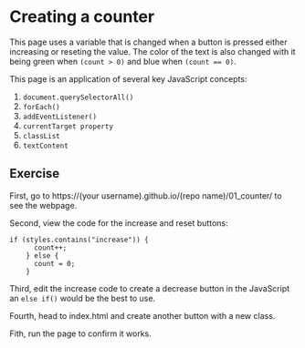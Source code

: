 # Creating a counter

This page uses a variable that is changed when a button is pressed either increasing or reseting the value. The color of the text is also changed with it being green when ``(count > 0)`` and blue when ``(count == 0)``. 

This page is an application of several key JavaScript concepts:
1. ``document.querySelectorAll()``
2. ``forEach()``
3. ``addEventListener()``
4. ``currentTarget property``
5. ``classList``
6. ``textContent``



## Exercise

First, go to https://(your username).github.io/(repo name)/01_counter/ to see the webpage.

Second, view the code for the increase and reset buttons:
```
if (styles.contains("increase")) {
      count++;
    } else {
      count = 0;
    }
```
Third, edit the increase code to create a decrease button in the JavaScript an ``else if()`` would be the best to use.

Fourth, head to index.html and create another button with a new class.

Fith, run the page to confirm it works.

